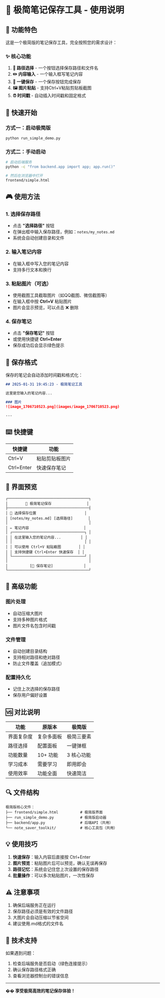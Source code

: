 # 📝 极简笔记保存工具 - 使用说明

## 🎯 功能特色

这是一个极简版的笔记保存工具，完全按照您的需求设计：

### ✨ 核心功能
1. **📁 路径选择** - 一个按钮选择保存路径和文件名
2. **✏️ 内容输入** - 一个输入框写笔记内容  
3. **💾 一键保存** - 一个保存按钮完成保存
4. **🖼️ 图片粘贴** - 支持Ctrl+V粘贴剪贴板截图
5. **⏰ 时间戳** - 自动插入时间戳和固定格式

## 🚀 快速开始

### 方式一：启动极简版
```bash
python run_simple_demo.py
```

### 方式二：手动启动
```bash
# 启动后端服务
python -c "from backend.app import app; app.run()"

# 然后在浏览器中打开
frontend/simple.html
```

## 🎮 使用方法

### 1. 选择保存路径
- 点击 **"选择路径"** 按钮
- 在弹出框中输入保存路径，例如：`notes/my_notes.md`
- 系统会自动创建目录和文件

### 2. 输入笔记内容
- 在输入框中写入您的笔记内容
- 支持多行文本和换行

### 3. 粘贴图片（可选）
- 使用截图工具截取图片（如QQ截图、微信截图等）
- 在输入框中按 **Ctrl+V** 粘贴图片
- 图片会显示预览，可以点击 ❌ 删除

### 4. 保存笔记
- 点击 **"保存笔记"** 按钮
- 或使用快捷键 **Ctrl+Enter**
- 保存成功后会显示绿色提示

## 📄 保存格式

保存的笔记会自动添加时间戳和格式化：

```markdown
## 2025-01-31 19:45:23 - 极简笔记工具

这里是您输入的笔记内容...

### 图片
![image_1706710523.png](images/image_1706710523.png)

---
```

## ⌨️ 快捷键

| 快捷键 | 功能 |
|--------|------|
| Ctrl+V | 粘贴剪贴板图片 |
| Ctrl+Enter | 快速保存笔记 |

## 🎨 界面预览

```
┌─────────────────────────────────────┐
│        📝 极简笔记保存                │
├─────────────────────────────────────┤
│ 📁 选择保存位置                      │
│ [notes/my_notes.md] [选择路径]       │
│                                     │
│ ✏️ 笔记内容                         │
│ ┌─────────────────────────────────┐ │
│ │ 在这里输入您的笔记内容...         │ │
│ │                                 │ │
│ │ 可以使用 Ctrl+V 粘贴截图        │ │
│ │ 支持快捷键 Ctrl+Enter 快速保存  │ │
│ └─────────────────────────────────┘ │
│                                     │
│          [💾 保存笔记]              │
└─────────────────────────────────────┘
```

## 🔧 高级功能

### 图片处理
- 自动压缩大图片
- 支持多种图片格式
- 图片文件名包含时间戳

### 文件管理
- 自动创建目录结构
- 支持相对路径和绝对路径
- 防止文件覆盖（追加模式）

### 配置持久化
- 记住上次选择的保存路径
- 保存用户偏好设置

## 🆚 对比说明

| 功能 | 原版本 | 极简版 |
|------|--------|--------|
| 界面复杂度 | 复杂多面板 | 极简三要素 |
| 路径选择 | 配置面板 | 一键弹框 |
| 功能数量 | 10+ 功能 | 3 核心功能 |
| 学习成本 | 需要学习 | 即用即会 |
| 使用效率 | 功能全面 | 快速简洁 |

## 🔍 文件结构

```
极简版核心文件：
├── frontend/simple.html          # 极简版界面
├── run_simple_demo.py            # 极简版启动器
├── backend/app.py                # 后端API（共用）
└── note_saver_toolkit/           # 核心工具包（共用）
```

## 💡 使用技巧

1. **快速保存**：输入内容后直接按 Ctrl+Enter
2. **图片预览**：粘贴图片后可以预览，确认无误再保存
3. **路径记忆**：系统会记住您上次设置的保存路径
4. **批量操作**：可以多次粘贴图片，一次性保存

## ⚠️ 注意事项

1. 确保后端服务正在运行
2. 保存路径必须是有效的文件路径
3. 大图片会自动压缩以节省空间
4. 建议使用.md格式的文件名

## 🤝 技术支持

如果遇到问题：
1. 检查后端服务是否启动（绿色连接提示）
2. 确认保存路径格式正确
3. 查看浏览器控制台的错误信息

---

**�� 享受极简高效的笔记保存体验！** 